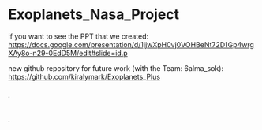 # Exoplanets_Nasa_Project


if you want to see the PPT that we created:
https://docs.google.com/presentation/d/1jjwXpH0vj0VOHBeNt72D1Gp4wrgXAy8o-n29-0EdD5M/edit#slide=id.p


new github repository for future work (with the Team: 6alma_sok):
https://github.com/kiralymark/Exoplanets_Plus



###### .

 

###### .
